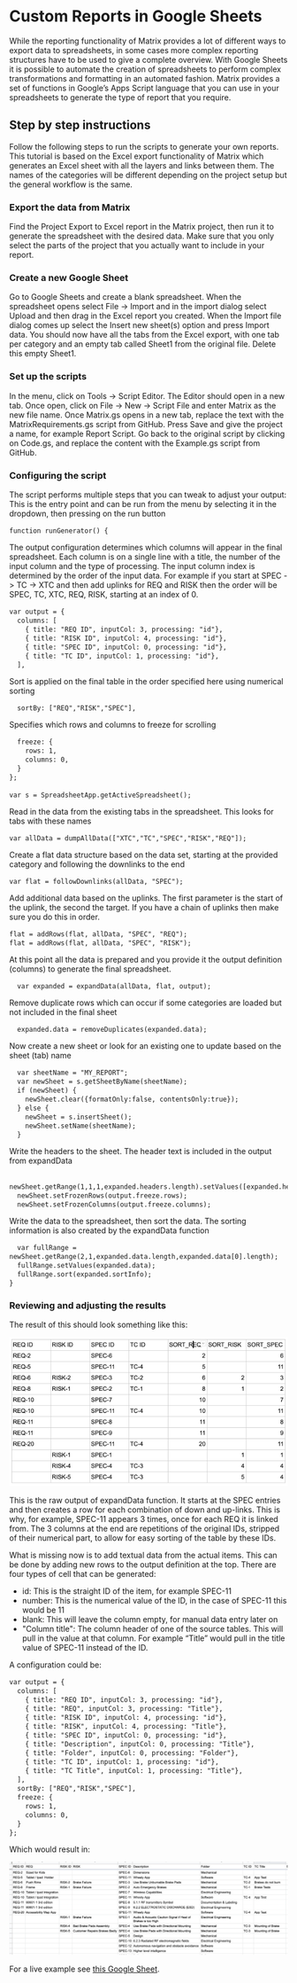 # Custom Reports in Google Sheets

While the reporting functionality of Matrix provides a lot of different ways to export data to spreadsheets, in some cases more complex reporting structures have to be used to give a complete overview. With Google Sheets it is possible to automate the creation of spreadsheets to perform complex transformations and formatting in an automated fashion.
Matrix provides a set of functions in Google’s Apps Script language that you can use in your spreadsheets to generate the type of report that you require.

## Step by step instructions

Follow the following steps to run the scripts to generate your own reports. This tutorial is based on the Excel export functionality of Matrix which generates an Excel sheet with all the layers and links between them. The names of the categories will be different depending on the project setup but the general workflow is the same.

### Export the data from Matrix

Find the Project Export to Excel report in the Matrix project, then run it to generate the spreadsheet with the desired data. Make sure that you only select the parts of the project that you actually want to include in your report.

### Create a new Google Sheet

Go to Google Sheets and create a blank spreadsheet. When the spreadsheet opens select File -> Import and in the import dialog select Upload and then drag in the Excel report you created. When the Import file dialog comes up select the Insert new sheet(s) option and press Import data.
You should now have all the tabs from the Excel export, with one tab per category and an empty tab called Sheet1 from the original file. Delete this empty Sheet1.

### Set up the scripts

In the menu, click on Tools -> Script Editor. The Editor should open in a new tab. Once open, click on File -> New -> Script File and enter Matrix as the new file name. Once Matrix.gs opens in a new tab, replace the text with the MatrixRequirements.gs script from GitHub. Press Save and give the project a name, for example Report Script.
Go back to the original script by clicking on Code.gs, and replace the content with the Example.gs script from GitHub.

### Configuring the script
The script performs multiple steps that you can tweak to adjust your output:
This is the entry point and can be run from the menu by selecting it in the dropdown, then pressing on the run button

    function runGenerator() {

The output configuration determines which columns will appear in the final spreadsheet. Each column is on a single line with a title, the number of the input column and the type of processing.
The input column index is determined by the order of the input data. For example if you start at SPEC -> TC -> XTC and then add uplinks for REQ and RISK then the order will be SPEC, TC, XTC, REQ, RISK, starting at an index of 0.

    var output = {
      columns: [
        { title: "REQ ID", inputCol: 3, processing: "id"},
        { title: "RISK ID", inputCol: 4, processing: "id"},
        { title: "SPEC ID", inputCol: 0, processing: "id"},
        { title: "TC ID", inputCol: 1, processing: "id"},
      ],

Sort is applied on the final table in the order specified here using numerical sorting

      sortBy: ["REQ","RISK","SPEC"],

Specifies which rows and columns to freeze for scrolling

      freeze: {
        rows: 1,
        columns: 0,
      }
    };

    var s = SpreadsheetApp.getActiveSpreadsheet();

Read in the data from the existing tabs in the spreadsheet. This looks for tabs with these names

    var allData = dumpAllData(["XTC","TC","SPEC","RISK","REQ"]);

Create a flat data structure based on the data set, starting at the provided category and following the downlinks to the end

    var flat = followDownlinks(allData, "SPEC");

Add additional data based on the uplinks. The first parameter is the start of the uplink, the second the target. If you have a chain of uplinks then make sure you do this in order.

    flat = addRows(flat, allData, "SPEC", "REQ");
    flat = addRows(flat, allData, "SPEC", "RISK");

At this point all the data is prepared and you provide it the output definition (columns) to generate the final spreadsheet.

      var expanded = expandData(allData, flat, output);

Remove duplicate rows which can occur if some categories are loaded but not included in the final sheet

      expanded.data = removeDuplicates(expanded.data);

Now create a new sheet or look for an existing one to update based on the sheet (tab) name

      var sheetName = "MY_REPORT";
      var newSheet = s.getSheetByName(sheetName);
      if (newSheet) {
        newSheet.clear({formatOnly:false, contentsOnly:true});
      } else {
        newSheet = s.insertSheet();
        newSheet.setName(sheetName);
      }      

Write the headers to the sheet. The header text is included in the output from expandData

      newSheet.getRange(1,1,1,expanded.headers.length).setValues([expanded.headers]);
      newSheet.setFrozenRows(output.freeze.rows);
      newSheet.setFrozenColumns(output.freeze.columns);    

Write the data to the spreadsheet, then sort the data. The sorting information is also created by the expandData function

      var fullRange = newSheet.getRange(2,1,expanded.data.length,expanded.data[0].length);
      fullRange.setValues(expanded.data);
      fullRange.sort(expanded.sortInfo);
    }

### Reviewing and adjusting the results

The result of this should look something like this:

![Simple Table](SimpleTable.png)

This is the raw output of expandData function. It starts at the SPEC entries and then creates a row for each combination of down and up-links. This is why, for example, SPEC-11 appears 3 times, once for each REQ it is linked from.
The 3 columns at the end are repetitions of the original IDs, stripped of their numerical part, to allow for easy sorting of the table by these IDs.

What is missing now is to add textual data from the actual items. This can be done by adding new rows to the output definition at the top. There are four types of cell that can be generated:

* id: This is the straight ID of the item, for example SPEC-11
* number: This is the numerical value of the ID, in the case of SPEC-11 this would be 11
* blank: This will leave the column empty, for manual data entry later on
* "Column title": The column header of one of the source tables. This will pull in the value at that column. For example “Title” would pull in the title value of SPEC-11 instead of the ID.

A configuration could be:

    var output = {
      columns: [
        { title: "REQ ID", inputCol: 3, processing: "id"},
        { title: "REQ", inputCol: 3, processing: "Title"},
        { title: "RISK ID", inputCol: 4, processing: "id"},
        { title: "RISK", inputCol: 4, processing: "Title"},
        { title: "SPEC ID", inputCol: 0, processing: "id"},
        { title: "Description", inputCol: 0, processing: "Title"},
        { title: "Folder", inputCol: 0, processing: "Folder"},
        { title: "TC ID", inputCol: 1, processing: "id"},
        { title: "TC Title", inputCol: 1, processing: "Title"},
      ],
      sortBy: ["REQ","RISK","SPEC"],
      freeze: {
        rows: 1,
        columns: 0,
      }
    };

Which would result in:

![More complex example](ComplexTable.png)

For a live example see [this Google Sheet](https://docs.google.com/spreadsheets/d/1m57tpC69MJCQ40b8Vi4chK5am-lSNz_dDQ_IYKORTKM/edit?usp=sharing).
